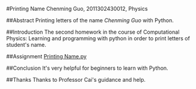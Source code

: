 #Printing Name
Chenming Guo, 2011302430012, Physics

##Abstract
Printing letters of the name *Chenming Guo* with Python.

##Introduction
The second homework in the course of Computational Physics:
Learning and programming with python in order to print letters of student's name.

##Assignment
[Printing Name.py](https://github.com/gcmcpwork/compuational_physics_N2011302430012/blob/master/Exercise_02/Printing%20Name.py)

##Conclusion
It's very helpful for beginners to learn with Python.

##Thanks
Thanks to Professor Cai's guidance and help.
